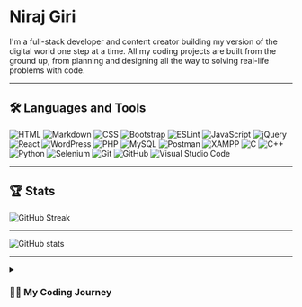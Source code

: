 # Niraj Giri

I'm a full-stack developer and content creator building my version of the digital world one step at a time. All my coding projects are built from the ground up, from planning and designing all the way to solving real-life problems with code.

---

## 🛠️ Languages and Tools

<!-- https://simpleicons.org/-->
<div>
   <img src="https://img.shields.io/badge/html5-E34F26?style=for-the-badge&logo=html5&logoColor=white" title="HTML"/>
   <img src="https://img.shields.io/badge/markdown-000000?style=for-the-badge&logo=markdown&logoColor=white" title="Markdown"/>
   <img src="https://img.shields.io/badge/css3-1572B6?style=for-the-badge&logo=css3&logoColor=white" title="CSS"/>
   <img src="https://img.shields.io/badge/bootstrap-7952B3?style=for-the-badge&logo=bootstrap&logoColor=white" title="Bootstrap"/>
   <img src="https://img.shields.io/badge/eslint-4B3263?style=for-the-badge&logo=eslint&logoColor=white" title="ESLint"/>
   <img src="https://img.shields.io/badge/javascript-F7DF1E?style=for-the-badge&logo=javascript&logoColor=white" title="JavaScript"/>
   <img src="https://img.shields.io/badge/jquery-0769AD?style=for-the-badge&logo=jquery&logoColor=white" title="jQuery"/>
   
   <img src="https://img.shields.io/badge/react-61DAFB?style=for-the-badge&logo=react&logoColor=white" title="React"/>
   <img src="https://img.shields.io/badge/wordpress-21759B?style=for-the-badge&logo=wordpress&logoColor=white" title="WordPress"/>
   <img src="https://img.shields.io/badge/php-777BB4?style=for-the-badge&logo=php&logoColor=white" title="PHP"/>
   <img src="https://img.shields.io/badge/mysql-4479A1?style=for-the-badge&logo=mysql&logoColor=white" title="MySQL"/>
   <img src="https://img.shields.io/badge/postman-FF6C37?style=for-the-badge&logo=postman&logoColor=white" title="Postman"/>
   <img src="https://img.shields.io/badge/xampp-FB7A24?style=for-the-badge&logo=xampp&logoColor=white" title="XAMPP"/>
   <img src="https://img.shields.io/badge/c-A8B9CC?style=for-the-badge&logo=c&logoColor=white" title="C"/>
   <img src="https://img.shields.io/badge/c++-00599C?style=for-the-badge&logo=cplusplus&logoColor=white" title="C++"/>
   <img src="https://img.shields.io/badge/python-3776AB?style=for-the-badge&logo=python&logoColor=white" title="Python"/>
   <img src="https://img.shields.io/badge/selenium-43B02A?style=for-the-badge&logo=selenium&logoColor=white" title="Selenium"/>
   <img src="https://img.shields.io/badge/git-181717?style=for-the-badge&logo=git&logoColor=white" title="Git"/>
   <img src="https://img.shields.io/badge/github-181717?style=for-the-badge&logo=github&logoColor=white" title="GitHub"/>
   <img src="https://img.shields.io/badge/Visual Studio Code-007ACC?style=for-the-badge&logo=visualstudiocode&logoColor=white" title="Visual Studio Code" />
   
</div>

---

## 🏆 Stats

![GitHub Streak](https://streak-stats.demolab.com?user=nirajgiriXD&theme=gruvbox&border_radius=4.5)

---

![GitHub stats](https://github-readme-stats.vercel.app/api?username=nirajgiriXD&show_icons=true&theme=gruvbox)

---

<details>
   <summary>
      <h3>👨‍💻 My Coding Journey</h3>
   </summary>
   <p>
      I began my coding journey as a computer engineering student, fueled by curiosity and a deep desire to understand how things were made and how they worked. I delved into various programming languages, frameworks, and tools. Mastering frontend technologies like HTML, CSS, and JavaScript, I honed my skills in crafting visually appealing and user-friendly interfaces. Simultaneously, I dived into backend development, learning languages such as PHP and JavaScript with CMS like WordPress. This comprehensive skill set ultimately led me to become a full stack developer, capable of seamlessly bridging the gap between frontend and backend development, and bringing my own ideas to life.
   </p>
   <p>
      Today, as a full stack developer, I relish the opportunity to design and develop my own applications and websites, providing end-to-end solutions and a seamless user experience. The satisfaction of transforming abstract concepts into tangible, functional programs fuels my passion for this field. I continuously seek to stay updated with the latest technologies and industry trends, committed to lifelong learning and growth. As I embark on new challenges, I am excited about the endless possibilities that lie ahead and the opportunity to create innovative digital experiences that have a positive impact.
   </p>
</details>
